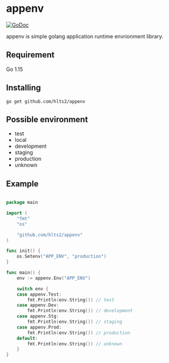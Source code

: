 # appenv

[![GoDoc](https://godoc.org/github.com/hlts2/appenv?status.svg)](http://godoc.org/github.com/hlts2/appenv)

appenv is simple golang application runtime envrionment library.

## Requirement

Go 1.15

## Installing

```
go get github.com/hlts2/appenv
```

## Possible environment

- test
- local
- development
- staging
- production
- unknown


## Example

```go

package main

import (
	"fmt"
	"os"

	"github.com/hlts2/appenv"
)

func init() {
	os.Setenv("APP_ENV", "production")
}

func main() {
	env := appenv.Env("APP_ENV")

	switch env {
	case appenv.Test:
		fmt.Println(env.String()) // test
	case appenv.Dev:
		fmt.Println(env.String()) // development
	case appenv.Stg:
		fmt.Println(env.String()) // staging
	case appenv.Prod:
		fmt.Println(env.String()) // production
	default:
		fmt.Println(env.String()) // unknown
	}
}
```
